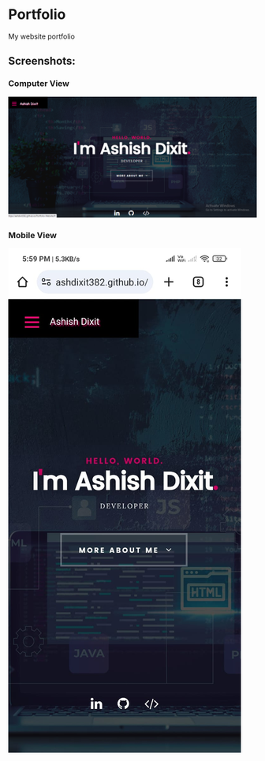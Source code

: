# Portfolio
My website portfolio

## Screenshots:
### Computer View
![alt text](https://github.com/Ashdixit382/Portfolio-Website/blob/main/Portfolio.PNG)

### Mobile View
![alt text](https://github.com/Ashdixit382/Portfolio-Website/blob/main/Portfolio_mobile.PNG)


